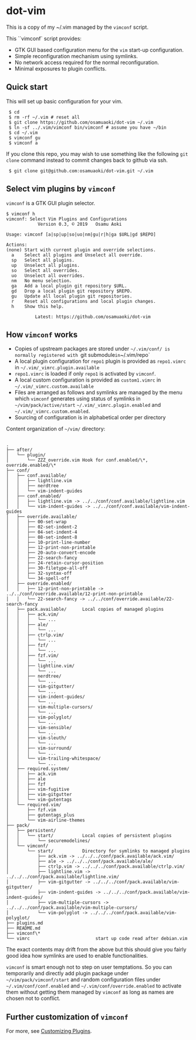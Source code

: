 # dot-vim

<!-- vim: set sts=2 sw=2 expandtab ai si et tw=72: -->

This is a copy of my ~/.vim managed by the `vimconf` script.

This ``vimconf` script provides:

* GTK GUI based configuration menu for the `vim` start-up configuration.
* Simple reconfiguration mechanism using symlinks.
* No network access required for the normal reconfiguration.
* Minimal exposures to plugin conflicts.


## Quick start

This will set up basic configuration for your vim.

```
 $ cd
 $ rm -rf ~/.vim # reset all
 $ git clone https://github.com/osamuaoki/dot-vim ~/.vim
 $ ln -sf ../.vim/vimconf bin/vimconf # assume you have ~/bin
 $ cd ~/.vim
 $ vimconf gu
 $ vimconf a
```

If you clone this repo, you may wish to use something like the following
`git clone` command instead to commit changes back to github via ssh.

```
 $ git clone git@github.com:osamuaoki/dot-vim.git ~/.vim
```

## Select vim plugins by `vimconf`

`vimconf` is a GTK GUI plugin selector.

```
$ vimconf h
vimconf: Select Vim Plugins and Configurations
            Version 0.3, © 2019   Osamu Aoki

Usage: vimconf [a|sp|up|so|uo|nm|gu|r|h|ga $URL|gd $REPO]

Actions:
(none) Start with current plugin and override selections.
  a    Select all plugins and Unselect all override.
  sp   Select all plugins.
  up   Unselect all plugins.
  so   Select all overrides.
  uo   Unselect all overrides.
  nm   No menu selection.
  ga   Add a local plugin git repository $URL.
  gd   Drop a local plugin git repository $REPO.
  gu   Update all local plugin git repositories.
  r    Reset all configurations and local plugin changes.
  h    Show this help.

           Latest: https://github.com/osamuaoki/dot-vim
```

## How `vimconf` works

* Copies of upstream packages are stored under `~/.vim/conf/
is normally registered with `git submodule`
  in `~/.vim/repo`
* A local plugin configuration for `repo1` plugin is provided as
  `repo1.vimrc` in `~/.vim/_vimrc.plugin.available`
* `repo1.vimrc` is loaded if only `repo1` is activated by `vimconf`.
* A local custom configuration is provided as `custom1.vimrc` in
  `~/.vim/_vimrc.custom.available`
* Files are arranged as follows and symlinks are managed by the menu
  which `vimconf` generates using status of symlinks in
  `~/vim/pack/active/start` `~/.vim/_vimrc.plugin.enabled` and
  `~/.vim/_vimrc.custom.enabled`.
*  Sourcing of configuration is in alphabetical order per directory

Content organization of `~/vim/` directory:

```

.
├── after/
│   └── plugin/
│       └── ZZZ_override.vim Hook for conf.enabled/\*, override.enabled/\*
├── conf/
│   ├── conf.available/
│   │   ├── lightline.vim
│   │   ├── nerdtree
│   │   └── vim-indent-guides
│   ├── conf.enabled/
│   │   ├── lightline.vim -> ../../conf/conf.available/lightline.vim
│   │   └── vim-indent-guides -> ../../conf/conf.available/vim-indent-guides
│   ├── override.available/
│   │   ├── 00-set-wrap
│   │   ├── 02-set-indent-2
│   │   ├── 04-set-indent-4
│   │   ├── 08-set-indent-8
│   │   ├── 10-print-line-number
│   │   ├── 12-print-non-printable
│   │   ├── 20-auto-convert-encode
│   │   ├── 22-search-fancy
│   │   ├── 24-retain-cursor-position
│   │   ├── 30-filetype-all-off
│   │   ├── 32-syntax-off
│   │   └── 34-spell-off
│   ├── override.enabled/
│   │   ├── 12-print-non-printable -> ../../conf/override.available/12-print-non-printable
│   │   └── 22-search-fancy -> ../../conf/override.available/22-search-fancy
│   ├── pack.available/      Local copies of managed plugins
│   │   ├── ack.vim/
│   │   │   └── ...
│   │   ├── ale/
│   │   │   └── ...
│   │   ├── ctrlp.vim/
│   │   │   └── ...
│   │   ├── fzf/
│   │   │   └── ...
│   │   ├── fzf.vim/
│   │   │   └── ...
│   │   ├── lightline.vim/
│   │   │   └── ...
│   │   ├── nerdtree/
│   │   │   └── ...
│   │   ├── vim-gitgutter/
│   │   │   └── ...
│   │   ├── vim-indent-guides/
│   │   │   └── ...
│   │   ├── vim-multiple-cursors/
│   │   │   └── ...
│   │   ├── vim-polyglot/
│   │   │   └── ...
│   │   ├── vim-sensible/
│   │   │   └── ...
│   │   ├── vim-sleuth/
│   │   │   └── ...
│   │   ├── vim-surround/
│   │   │   └── ...
│   │   └── vim-trailing-whitespace/
│   │       └── ...
│   ├── required.system/
│   │   ├── ack.vim
│   │   ├── ale
│   │   ├── fzf
│   │   ├── vim-fugitive
│   │   ├── vim-gitgutter
│   │   └── vim-gutentags
│   └── required.vim/
│       ├── fzf.vim
│       ├── gutentags_plus
│       └── vim-airline-themes
├── pack/
│   ├── persistent/
│   │   └── start/           Local copies of persistent plugins
│   │       └── securemodelines/
│   └── vimconf/
│       └── start/           Directory for symlinks to managed plugins
│           ├── ack.vim -> ../../../conf/pack.available/ack.vim/
│           ├── ale -> ../../../conf/pack.available/ale/
│           ├── ctrlp.vim -> ../../../conf/pack.available/ctrlp.vim/
│           ├── lightline.vim -> ../../../conf/pack.available/lightline.vim/
│           ├── vim-gitgutter -> ../../../conf/pack.available/vim-gitgutter/
│           ├── vim-indent-guides -> ../../../conf/pack.available/vim-indent-guides/
│           ├── vim-multiple-cursors -> ../../../conf/pack.available/vim-multiple-cursors/
│           └── vim-polyglot -> ../../../conf/pack.available/vim-polyglot/
├── plugins.md
├── README.md
├── vimconf\*
└── vimrc                         start up code read after debian.vim
```

The exact contents may drift from the above but this should give you
fairly good idea how symlinks are used to enable functionalities.

`vimconf` is smart enough not to step on user temptations.  So you can
temporarily and directly add plugin package under
`~/vim/pack/vimconf/start` and random configuration files under
`~/.vim/conf/conf.enabled` and `~/.vim/conf/override.enabled` to
activate them without getting them managed by `vimconf` as long as names
are chosen not to conflict.

## Further customization of `vimconf`

For more, see [Customizing Plugins](plugins.md).
